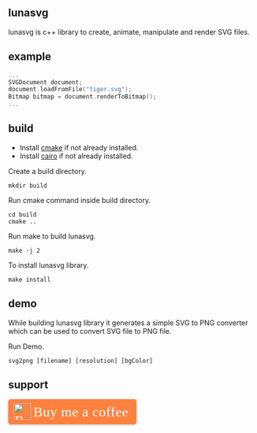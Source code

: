 ## lunasvg
lunasvg is c++ library to create, animate, manipulate and render SVG files.

## example
```cpp
...
SVGDocument document;
document.loadFromFile("tiger.svg");
Bitmap bitmap = document.renderToBitmap();
...

```

## build
- Install [cmake](https://cmake.org/download/) if not already installed.
- Install [cairo](https://www.cairographics.org/download/) if not already installed.

Create a build directory.
```
mkdir build
```
Run cmake command inside build directory.
```
cd build
cmake ..

```
Run make to build lunasvg.

```
make -j 2
```
To install lunasvg library.

```
make install
```

## demo
While building lunasvg library it generates a simple SVG to PNG converter which can be used to convert SVG file to PNG file.

Run Demo.
```
svg2png [filename] [resolution] [bgColor]
```

## support
<style>.bmc-button img{height: 34px !important;width: 35px !important;margin-bottom: 1px !important;box-shadow: none !important;border: none !important;vertical-align: middle !important;}.bmc-button{padding: 7px 15px 7px 10px !important;line-height: 35px !important;height:51px !important;text-decoration: none !important;display:inline-flex !important;color:#FFFFFF !important;background-color:#FF813F !important;border-radius: 5px !important;border: 1px solid transparent !important;padding: 7px 15px 7px 10px !important;font-size: 28px !important;letter-spacing:0.6px !important;box-shadow: 0px 1px 2px rgba(190, 190, 190, 0.5) !important;-webkit-box-shadow: 0px 1px 2px 2px rgba(190, 190, 190, 0.5) !important;margin: 0 auto !important;font-family:'Cookie', cursive !important;-webkit-box-sizing: border-box !important;box-sizing: border-box !important;}.bmc-button:hover, .bmc-button:active, .bmc-button:focus {-webkit-box-shadow: 0px 1px 2px 2px rgba(190, 190, 190, 0.5) !important;text-decoration: none !important;box-shadow: 0px 1px 2px 2px rgba(190, 190, 190, 0.5) !important;opacity: 0.85 !important;color:#FFFFFF !important;}</style><link href="https://fonts.googleapis.com/css?family=Cookie" rel="stylesheet"><a class="bmc-button" target="_blank" href="https://www.buymeacoffee.com/sammycage"><img src="https://cdn.buymeacoffee.com/buttons/bmc-new-btn-logo.svg" alt="Buy me a coffee"><span style="margin-left:5px;font-size:28px !important;">Buy me a coffee</span></a>

